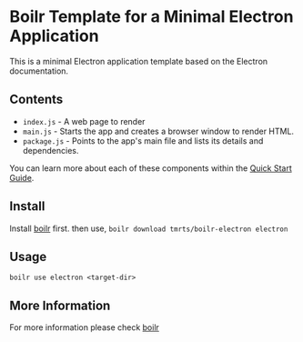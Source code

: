 # Boilr Template for a Minimal Electron Application
This is a minimal Electron application template based on the Electron documentation.

## Contents
- `index.js` - A web page to render
- `main.js` - Starts the app and creates a browser window to render HTML.
- `package.js` - Points to the app's main file and lists its details and dependencies.

You can learn more about each of these components within the [Quick Start Guide](http://electron.atom.io/docs/latest/tutorial/quick-start).

## Install
Install [boilr](https://github.com/tmrts/boilr) first. then use,
`boilr download tmrts/boilr-electron electron`

## Usage
`boilr use electron <target-dir>`

## More Information
For more information please check [boilr](https://github.com/tmrts/boilr)
